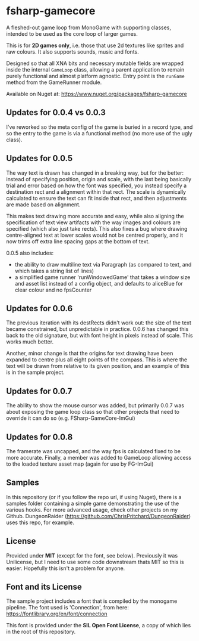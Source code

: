 # fsharp-gamecore

A fleshed-out game loop from MonoGame with supporting classes, intended to be used as the core loop of larger games.

This is for **2D games only**, i.e. those that use 2d textures like sprites and raw colours. It also supports sounds, music and fonts.

Designed so that all XNA bits and necessary mutable fields are wrapped inside the internal `GameLoop` class, allowing a parent application to remain purely functional and almost platform agnostic. Entry point is the `runGame` method from the GameRunner module.

Available on Nuget at: <https://www.nuget.org/packages/fsharp-gamecore>

## Updates for 0.0.4 vs 0.0.3

I've reworked so the meta config of the game is buried in a record type, and so the entry to the game is via a functional method (no more use of the ugly class).

## Updates for 0.0.5

The way text is drawn has changed in a breaking way, but for the better: instead of specifying position, origin and scale, with the last being basically trial and error based on how the font was specified, you instead specify a destination rect and a alignment within that rect. The scale is dynamically calculated to ensure the text can fit inside that rect, and then adjustments are made based on alignment. 

This makes text drawing more accurate and easy, while also aligning the specification of text view artifacts with the way images and colours are specified (which also just take rects). This also fixes a bug where drawing centre-aligned text at lower scales would not be centred properly, and it now trims off extra line spacing gaps at the bottom of text.

0.0.5 also includes:

- the ability to draw multiline text via Paragraph (as compared to text, and which takes a string list of lines)
- a simplified game runner 'runWindowedGame' that takes a window size and asset list instead of a config object, and defaults to aliceBlue for clear colour and no fpsCounter

## Updates for 0.0.6

The previous iteration with its destRects didn't work out: the size of the text became constrained, but unpredictable in practice. 0.0.6 has changed this back to the old signature, but with font height in pixels instead of scale. This works much better.

Another, minor change is that the origins for text drawing have been expanded to centre plus all eight points of the compass. This is where the text will be drawn from relative to its given position, and an example of this is in the sample project.

## Updates for 0.0.7

The ability to show the mouse cursor was added, but primarily 0.0.7 was about exposing the game loop class so that other projects that need to override it can do so (e.g. FSharp-GameCore-ImGui)

## Updates for 0.0.8

The framerate was uncapped, and the way fps is calculated fixed to be more accurate. Finally, a member was added to GameLoop allowing access to the loaded texture asset map (again for use by FG-ImGui)

## Samples

In this repository (or if you follow the repo url, if using Nuget), there is a samples folder containing a simple game demonstrating the use of the various hooks. For more advanced usage, check other projects on my Github. DungeonRaider (<https://github.com/ChrisPritchard/DungeonRaider>) uses this repo, for example.

## License

Provided under **MIT** (except for the font, see below). Previously it was Unilicense, but I need to use some code downstream thats MIT so this is easier. Hopefully this isn't a problem for anyone.

## Font and its License

The sample project includes a font that is compiled by the monogame pipeline. The font used is 'Connection', from here: <https://fontlibrary.org/en/font/connection>

This font is provided under the **SIL Open Font License**, a copy of which lies in the root of this repository.
